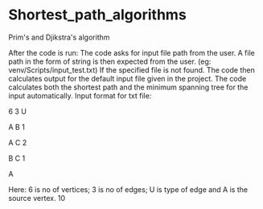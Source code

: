 # Shortest_path_algorithms
Prim's and Djikstra's algorithm


After the code is run:
The code asks for input file path from the user. A file path in the form of string is then expected
from the user. (eg: venv/Scripts/input_test.txt)
If the specified file is not found. The code then calculates output for the default input file given in
the project.
The code calculates both the shortest path and the minimum spanning tree for the input
automatically.
Input format for txt file:

6 3 U

A B 1

A C 2

B C 1

A

Here:
6 is no of vertices; 3 is no of edges; U is type of edge and A is the source vertex.
10
